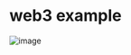 # web3 example

![image](https://user-images.githubusercontent.com/55039934/187419206-53edc0d0-e644-423d-b193-a8af8227269f.png)

